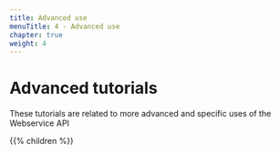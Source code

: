```yaml
---
title: Advanced use
menuTitle: 4 - Advanced use
chapter: true
weight: 4
---
```


# Advanced tutorials

These tutorials are related to more advanced and specific uses of the Webservice API

{{% children %}}
